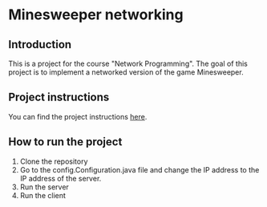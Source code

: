 # Minesweeper networking



## Introduction
This is a project for the course "Network Programming". The goal of this project is to implement a networked version of the game Minesweeper.

## Project instructions
You can find the project instructions [here](Project1.pdf).

## How to run the project
1. Clone the repository
2. Go to the config.Configuration.java file and change the IP address to the IP address of the server.
3. Run the server
4. Run the client